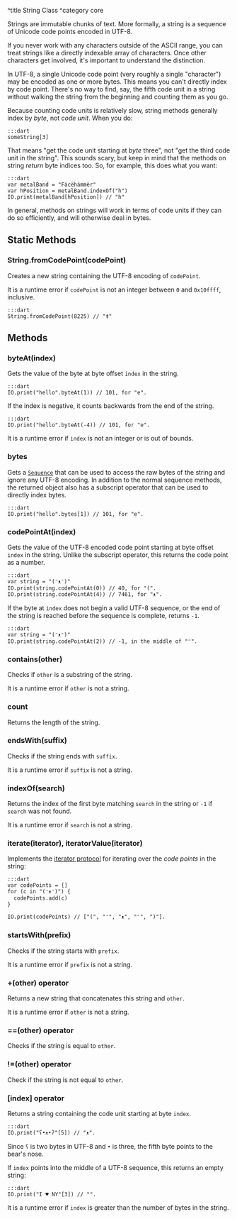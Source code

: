 ^title String Class
^category core

Strings are immutable chunks of text. More formally, a string is a sequence of
Unicode code points encoded in UTF-8.

If you never work with any characters outside of the ASCII range, you can treat
strings like a directly indexable array of characters. Once other characters
get involved, it's important to understand the distinction.

In UTF-8, a single Unicode code point (very roughly a single "character") may
be encoded as one or more bytes. This means you can't directly index by code
point. There's no way to find, say, the fifth code unit in a string without
walking the string from the beginning and counting them as you go.

Because counting code units is relatively slow, string methods generally index
by *byte*, not *code unit*. When you do:

    :::dart
    someString[3]

That means "get the code unit starting at *byte* three", not "get the third
code unit in the string". This sounds scary, but keep in mind that the methods
on string *return* byte indices too. So, for example, this does what you want:

    :::dart
    var metalBand = "Fäcëhämmër"
    var hPosition = metalBand.indexOf("h")
    IO.print(metalBand[hPosition]) // "h"

In general, methods on strings will work in terms of code units if they can do
so efficiently, and will otherwise deal in bytes.

## Static Methods

### String.**fromCodePoint**(codePoint)

Creates a new string containing the UTF-8 encoding of `codePoint`.

It is a runtime error if `codePoint` is not an integer between `0` and
`0x10ffff`, inclusive.

    :::dart
    String.fromCodePoint(8225) // "‡"

## Methods

### **byteAt**(index)

Gets the value of the byte at byte offset `index` in the string.

    :::dart
    IO.print("hello".byteAt(1)) // 101, for "e".

If the index is negative, it counts backwards from the end of the string.

    :::dart
    IO.print("hello".byteAt(-4)) // 101, for "e".

It is a runtime error if `index` is not an integer or is out of bounds.

### **bytes**

Gets a [`Sequence`](sequence.html) that can be used to access the raw bytes of
the string and ignore any UTF-8 encoding. In addition to the normal sequence
methods, the returned object also has a subscript operator that can be used to
directly index bytes.

    :::dart
    IO.print("hello".bytes[1]) // 101, for "e".

### **codePointAt**(index)

Gets the value of the UTF-8 encoded code point starting at byte offset `index`
in the string. Unlike the subscript operator, this returns the code point as a
number.

    :::dart
    var string = "(ᵔᴥᵔ)"
    IO.print(string.codePointAt(0)) // 40, for "(".
    IO.print(string.codePointAt(4)) // 7461, for "ᴥ".

If the byte at `index` does not begin a valid UTF-8 sequence, or the end of the
string is reached before the sequence is complete, returns `-1`.

    :::dart
    var string = "(ᵔᴥᵔ)"
    IO.print(string.codePointAt(2)) // -1, in the middle of "ᵔ".

### **contains**(other)

Checks if `other` is a substring of the string.

It is a runtime error if `other` is not a string.

### **count**

Returns the length of the string.

### **endsWith**(suffix)

Checks if the string ends with `suffix`.

It is a runtime error if `suffix` is not a string.

### **indexOf**(search)

Returns the index of the first byte matching `search` in the string or `-1` if
`search` was not found.

It is a runtime error if `search` is not a string.

### **iterate**(iterator), **iteratorValue**(iterator)

Implements the [iterator protocol](../control-flow.html#the-iterator-protocol)
for iterating over the *code points* in the string:

    :::dart
    var codePoints = []
    for (c in "(ᵔᴥᵔ)") {
      codePoints.add(c)
    }

    IO.print(codePoints) // ["(", "ᵔ", "ᴥ", "ᵔ", ")"].

### **startsWith**(prefix)

Checks if the string starts with `prefix`.

It is a runtime error if `prefix` is not a string.

### **+**(other) operator

Returns a new string that concatenates this string and `other`.

It is a runtime error if `other` is not a string.

### **==**(other) operator

Checks if the string is equal to `other`.

### **!=**(other) operator

Check if the string is not equal to `other`.

### **[**index**]** operator

Returns a string containing the code unit starting at byte `index`.

    :::dart
    IO.print("ʕ•ᴥ•ʔ"[5]) // "ᴥ".

Since `ʕ` is two bytes in UTF-8 and `•` is three, the fifth byte points to the
bear's nose.

If `index` points into the middle of a UTF-8 sequence, this returns an empty
string:

    :::dart
    IO.print("I ♥ NY"[3]) // "".

It is a runtime error if `index` is greater than the number of bytes in the
string.
